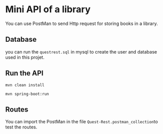 # Mini API of a library

You can use PostMan to send Http request for storing books in a library.

## Database

you can run the `questrest.sql` in mysql to create the user and database used in this projet.

## Run the API

`mvn clean install`

`mvn spring-boot:run`

## Routes

You can import the PostMan in the file `Quest-Rest.postman_collection`to test the routes.

